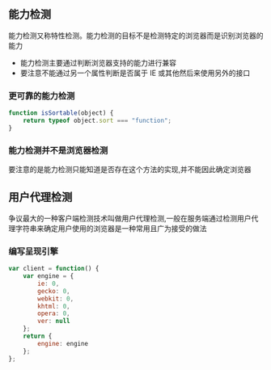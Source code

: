 ## 能力检测

能力检测又称特性检测。能力检测的目标不是检测特定的浏览器而是识别浏览器的能力

-   能力检测主要通过判断浏览器支持的能力进行兼容
-   要注意不能通过另一个属性判断是否属于 IE 或其他然后来使用另外的接口

### 更可靠的能力检测

```js
function isSortable(object) {
    return typeof object.sort === "function";
}
```

### 能力检测并不是浏览器检测

要注意的是能力检测只能知道是否存在这个方法的实现,并不能因此确定浏览器

## 用户代理检测

争议最大的一种客户端检测技术叫做用户代理检测,一般在服务端通过检测用户代理字符串来确定用户使用的浏览器是一种常用且广为接受的做法

### 编写呈现引擎

```js
var client = function() {
    var engine = {
        ie: 0,
        gecko: 0,
        webkit: 0,
        khtml: 0,
        opera: 0,
        ver: null
    };
    return {
        engine: engine
    };
};
```
